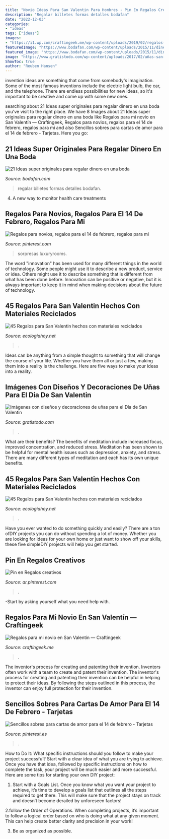 ```yaml
---
title: "Novio Ideas Para San Valentin Para Hombres - Pin En Regalos Creativos"
description: "Regalar billetes formas detalles bodafan"
date: "2022-12-03"
categories:
- "ideas"
tags: ["ideas"]
images:
- "https://i1.wp.com/craftingeek.me/wp-content/uploads/2019/02/regalos-para-mi-novio.jpg?fit=1151%2C1083&amp;ssl=1"
featuredImage: "https://www.bodafan.com/wp-content/uploads/2015/11/dinero-en-globos.jpg"
featured_image: "https://www.bodafan.com/wp-content/uploads/2015/11/dinero-en-globos.jpg"
image: "https://www.gratistodo.com/wp-content/uploads/2017/02/uñas-san-valentin-5.jpg"
ShowToc: true
author: "Reuben Hansen"
---
```



invention ideas are something that come from somebody's imagination. Some of the most famous inventions include the electric light bulb, the car, and the telephone. There are endless possibilities for new ideas, so it's important to be creative and come up with some new ones.

	

		
searching about 21 Ideas super originales para regalar dinero en una boda you've visit to the right place. We have 8 Images about 21 Ideas super originales para regalar dinero en una boda like Regalos para mi novio en San Valentín — Craftingeek, Regalos para novios, regalos para el 14 de febrero, regalos para mi and also Sencillos sobres para cartas de amor para el 14 de febrero - Tarjetas. Here you go:
		
    
## 21 Ideas Super Originales Para Regalar Dinero En Una Boda

<img loading=lazy src="https://www.bodafan.com/wp-content/uploads/2015/11/dinero-en-globos.jpg" onerror="this.onerror=null;this.src='https://tse4.mm.bing.net/th?id=OIP.Q4XGahXpbxtk8_pohaWaagHaLR&amp;pid=15.1';" alt="21 Ideas super originales para regalar dinero en una boda">

_Source: bodafan.com_

>regalar billetes formas detalles bodafan. 

	

4. A new way to monitor health care treatments

    
## Regalos Para Novios, Regalos Para El 14 De Febrero, Regalos Para Mi

<img loading=lazy src="https://i.pinimg.com/736x/2b/4e/2f/2b4e2f02b757dbe6c0284be559b8df39.jpg" onerror="this.onerror=null;this.src='https://tse3.mm.bing.net/th?id=OIP.WnsHdq1dOt8G3T6drTy4qAHaH_&amp;pid=15.1';" alt="Regalos para novios, regalos para el 14 de febrero, regalos para mi">

_Source: pinterest.com_

>sorpresas luxuryrooms. 

	

The word "innovation" has been used for many different things in the world of technology. Some people might use it to describe a new product, service or idea. Others might use it to describe something that is different from what has been done before. Innovation can be positive or negative, but it is always important to keep it in mind when making decisions about the future of technology.

    
## 45 Regalos Para San Valentin Hechos Con Materiales Reciclados

<img loading=lazy src="http://ecologiahoy.net/wp-content/uploads/2017/01/como-hacer-regalos-para-san-valentin-con-material-reciclado-corazon-de-corchos-1.jpg" onerror="this.onerror=null;this.src='https://tse1.mm.bing.net/th?id=OIP.h0FegWlGsDxF3dAQycwh1wHaGB&amp;pid=15.1';" alt="45 Regalos para San Valentin hechos con materiales reciclados">

_Source: ecologiahoy.net_

>. 

	

Ideas can be anything from a simple thought to something that will change the course of your life. Whether you have them all or just a few, making them into a reality is the challenge. Here are five ways to make your ideas into a reality.

    
## Imágenes Con Diseños Y Decoraciones De Uñas Para El Día De San Valentin

<img loading=lazy src="https://www.gratistodo.com/wp-content/uploads/2017/02/uñas-san-valentin-5.jpg" onerror="this.onerror=null;this.src='https://tse3.mm.bing.net/th?id=OIP.2CKXyLQGAtkaX1BJQaRAngHaE9&amp;pid=15.1';" alt="Imágenes con diseños y decoraciones de uñas para el Día de San Valentin">

_Source: gratistodo.com_

>. 

	

What are their benefits?
The benefits of meditation include increased focus, improved concentration, and reduced stress. Meditation has been shown to be helpful for mental health issues such as depression, anxiety, and stress. There are many different types of meditation and each has its own unique benefits.

    
## 45 Regalos Para San Valentin Hechos Con Materiales Reciclados

<img loading=lazy src="https://ecologiahoy.net/wp-content/uploads/2017/01/21d1f0c24edd333f7975d483d10864da.jpg" onerror="this.onerror=null;this.src='https://tse3.mm.bing.net/th?id=OIP.pHU_rVXD9KM7naIWT5IghAHaJ4&amp;pid=15.1';" alt="45 Regalos para San Valentin hechos con materiales reciclados">

_Source: ecologiahoy.net_

>. 

	

Have you ever wanted to do something quickly and easily? There are a ton ofDIY projects you can do without spending a lot of money. Whether you are looking for ideas for your own home or just want to show off your skills, these five simpleDIY projects will help you get started.

    
## Pin En Regalos Creativos

<img loading=lazy src="https://i.pinimg.com/736x/7f/a4/21/7fa4219d3de1b8458a6407c71fb1e840.jpg" onerror="this.onerror=null;this.src='https://tse3.mm.bing.net/th?id=OIP.rShHJ0Rmua_3o25OaxgyDgAAAA&amp;pid=15.1';" alt="Pin en Regalos creativos">

_Source: ar.pinterest.com_

>. 

	

-Start by asking yourself what you need help with.

    
## Regalos Para Mi Novio En San Valentín — Craftingeek

<img loading=lazy src="https://i1.wp.com/craftingeek.me/wp-content/uploads/2019/02/regalos-para-mi-novio.jpg?fit=1151%2C1083&amp;ssl=1" onerror="this.onerror=null;this.src='https://tse2.mm.bing.net/th?id=OIP.1WT9tnItWHs90ZNi1Eaq4wHaG9&amp;pid=15.1';" alt="Regalos para mi novio en San Valentín — Craftingeek">

_Source: craftingeek.me_

>. 

	

The inventor's process for creating and patenting their invention.
Inventors often work with a team to create and patent their invention. The inventor's process for creating and patenting their invention can be helpful in helping to protect their ideas. By following the steps outlined in this process, the inventor can enjoy full protection for their invention.

    
## Sencillos Sobres Para Cartas De Amor Para El 14 De Febrero - Tarjetas

<img loading=lazy src="https://i.pinimg.com/736x/1a/16/64/1a166496384f5273b0856053d389d84d.jpg" onerror="this.onerror=null;this.src='https://tse1.mm.bing.net/th?id=OIP.vj1ncfwpuVxWgtmLFCeL6AAAAA&amp;pid=15.1';" alt="Sencillos sobres para cartas de amor para el 14 de febrero - Tarjetas">

_Source: pinterest.es_

>. 

	

How to Do It: What specific instructions should you follow to make your project successful?
Start with a clear idea of what you are trying to achieve. Once you have that idea, followed by specific instructions on how to complete the task, your project will be much easier and more successful. Here are some tips for starting your own DIY project:
1. Start with a Goals List. Once you know what you want your project to achieve, it’s time to develop a goals list that outlines all the steps required to get there. This will make sure that the project stays on track and doesn’t become derailed by unforeseen factors!

2.follow the Order of Operations. When completing projects, it’s important to follow a logical order based on who is doing what at any given moment. This can help create better clarity and precision in your work!

3. Be as organized as possible.

